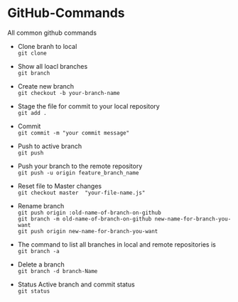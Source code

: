 # GitHub-Commands
All common github commands

* Clone branh to local  
`git clone`

* Show all loacl branches  
`git branch`

* Create new branch  
`git checkout -b your-branch-name`

* Stage the file for commit to your local repository  
`git add .`

* Commit  
`git commit -m "your commit message"`

* Push to active branch  
`git push`

* Push your branch to the remote repository  
`git push -u origin feature_branch_name`

* Reset file to Master changes  
`git checkout master  "your-file-name.js"`

* Rename branch  
`git push origin :old-name-of-branch-on-github`  
`git branch -m old-name-of-branch-on-github new-name-for-branch-you-want`  
`git push origin new-name-for-branch-you-want`

* The command to list all branches in local and remote repositories is  
`git branch -a`

* Delete a branch  
`git branch -d branch-Name`

* Status Active branch and commit status  
`git status`
